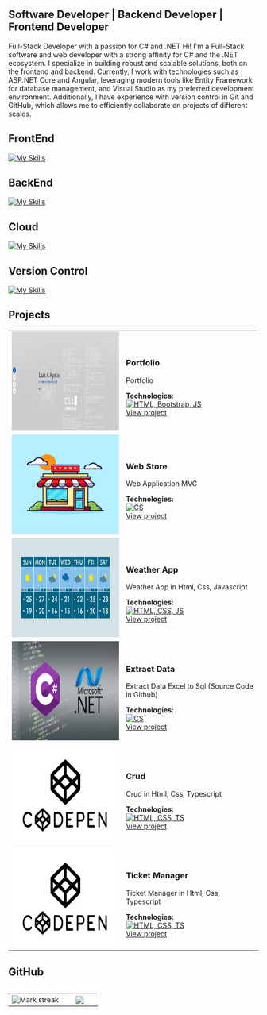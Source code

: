 ## Software Developer | Backend Developer | Frontend Developer 

Full-Stack Developer with a passion for C# and .NET
Hi! I'm a Full-Stack software and web developer with a strong affinity for C# and the .NET ecosystem. I specialize in building robust and scalable solutions, both on the frontend and backend. Currently, I work with technologies such as ASP.NET Core and Angular, leveraging modern tools like Entity Framework for database management, and Visual Studio as my preferred development environment. Additionally, I have experience with version control in Git and GitHub, which allows me to efficiently collaborate on projects of different scales.

<h2>FrontEnd</h2>

[![My Skills](https://skillicons.dev/icons?i=js,html,css,bootstrap,angular,typescript,codepen)](https://skillicons.dev)

<h2>BackEnd</h2>

[![My Skills](https://skillicons.dev/icons?i=cs,dotnet)](https://skillicons.dev)

<h2>Cloud</h2>

[![My Skills](https://skillicons.dev/icons?i=azure)](https://skillicons.dev)

<h2>Version Control</h2> 

[![My Skills](https://skillicons.dev/icons?i=git,github,bitbucket)](https://skillicons.dev)

<!--<p><img align="left" src="https://github-readme-stats.vercel.app/api/top-langs?username=Layalarosa&show_icons=true&locale=en&layout=compact" alt="layalarosa" /></p>

<p><img align="center" src="https://github-readme-stats.vercel.app/api?username=Layalarosa&" alt="layalarosa" /></p>

<p><img align="center" src="https://github-readme-streak-stats.herokuapp.com/?user=Layalarosa&" alt="layalarosa" /></p>-->

## Projects

<table>
  <tr>
    <td>
      <img src="assets/Porfolio.png" alt="Portfolio" width="300" height="200">
    </td>
    <td>
      <h3>Portfolio</h3>
      <p>Portfolio</p>
      <strong>Technologies:</strong><br>
      <a href="https://skillicons.dev"><img src="https://skillicons.dev/icons?i=html,bootstrap,js" alt="HTML, Bootstrap, JS"></a><br>
      <a href="https://professionalportfolio2024.netlify.app/">View project</a>
    </td>
  </tr>
  <tr>
    <td>
      <img src="assets/Store.jpg" alt="Web Store" width="300" height="200">
    </td>
    <td>
      <h3>Web Store</h3>
      <p>Web Application MVC</p>
      <strong>Technologies:</strong><br>
      <a href="https://skillicons.dev"><img src="https://skillicons.dev/icons?i=cs" alt="CS"></a> 
      <br>
      <a href="https://github.com/layalarosa/WebShop">View project</a>
    </td>
  </tr>
  <tr>
    <td>
      <img src="assets/Weather.jpg" alt="Weather" width="300" height="200">
    </td>
    <td>
      <h3>Weather App</h3>
      <p>Weather App in Html, Css, Javascript</p>
      <strong>Technologies:</strong><br>
      <a href="https://skillicons.dev"><img src="https://skillicons.dev/icons?i=html,css,js" alt="HTML, CSS, JS"></a><br>
      <a href="https://github.com/layalarosa/Vanilla_Weather_App">View project</a>
    </td>
  </tr>
  <tr>
    <td>
      <img src="assets/CDeveloper.jpg" alt="Weather" width="300" height="200">
    </td>
    <td>
      <h3>Extract Data</h3>
      <p>Extract Data Excel to Sql (Source Code in Github)</p>
      <strong>Technologies:</strong><br>
      <a href="https://skillicons.dev"><img src="https://skillicons.dev/icons?i=cs" alt="CS"></a><br>
      <a href="https://github.com/layalarosa/Files">View project</a>
    </td>
  </tr>
  <tr>
    <td>
      <img src="assets/Code4.png" alt="Weather" width="300" height="200">
    </td>
    <td>
      <h3>Crud</h3>
      <p>Crud in Html, Css, Typescript</p>
      <strong>Technologies:</strong><br>
      <a href="https://skillicons.dev"><img src="https://skillicons.dev/icons?i=html,css,ts" alt="HTML, CSS, TS"></a><br>
      <a href="https://codepen.io/LayalaDev/full/wvRxgzp">View project</a>
    </td>
  </tr>
  <tr>
    <td>
      <img src="assets/Code4.png" alt="Weather" width="300" height="200">
    </td>
    <td>
      <h3>Ticket Manager</h3>
      <p>Ticket Manager in Html, Css, Typescript</p>
      <strong>Technologies:</strong><br>
      <a href="https://skillicons.dev"><img src="https://skillicons.dev/icons?i=html,css,ts" alt="HTML, CSS, TS"></a><br>
      <a href="https://codepen.io/LayalaDev/full/GRPXPxG">View project</a>
    </td>
  </tr>
</table>

<h2>GitHub</h2>
<!--- stats & Trophy (start) -->
<p align="center">
  <!--- stats (start) -->
<table align="left">
<tr border="none">
<td width="60%" align="center">

<!--  <img  align="center"  src="https://github-readme-stats.vercel.app/api?username=unsimpledev&theme=dark&show_icons=true&count_private=true" />
  <br></br> -->
  <img  title="🔥 Get streak stats for your profile at git.io/streak-stats" alt="Mark streak" src="https://github-readme-streak-stats.herokuapp.com/?user=layalarosa&theme=dark&hide_border=false" /> 
</td>

<td width="40%" align="center">

  <img  align="center"  src="https://github-readme-stats.anuraghazra1.vercel.app/api/top-langs/?username=layalarosa&theme=dark&hide_border=false&no-bg=true&no-frame=true&langs_count=10"/>

  </td>
</tr>
</table>
<!--- stats (end) -->

<!--- trophy (start) -->
<!--<div align=left>
  <a href="https://github.com/ryo-ma/github-profile-trophy" title="Go to Source">
      <img align="center" width=84% src="https://github-profile-trophy.vercel.app/?username=layalarosa&theme=radical&row=1&column=7&margin-h=15&margin-w=5&no-bg=true" alt="TROPHY" />
    </a>
</div>-->
<!--- trophy (start) -->

</p>        
<!--- stats (end) -->
